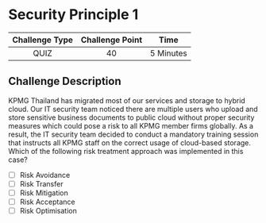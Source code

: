 # Security Principle 1

| Challenge Type | Challenge Point |   Time    |
| :------------: | :-------------: | :-------: |
|      QUIZ      |       40        | 5 Minutes |

## Challenge Description

KPMG Thailand has migrated most of our services and storage to hybrid cloud. Our IT security team noticed there are multiple users who upload and store sensitive business documents to public cloud without proper security measures which could pose a risk to all KPMG member firms globally. As a result, the IT security team decided to conduct a mandatory training session that instructs all KPMG staff on the correct usage of cloud-based storage. Which of the following risk treatment approach was implemented in this case?

- [ ] Risk Avoidance
- [ ] Risk Transfer
- [ ] Risk Mitigation
- [ ] Risk Acceptance
- [ ] Risk Optimisation

